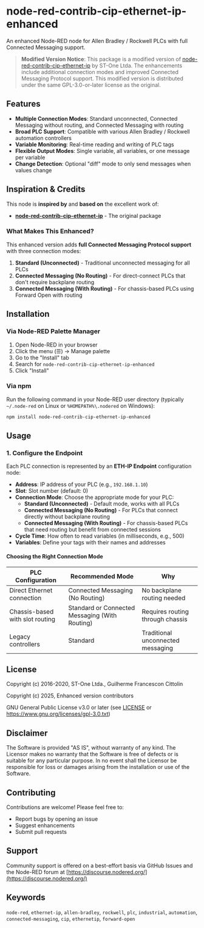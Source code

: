 # node-red-contrib-cip-ethernet-ip-enhanced

An enhanced Node-RED node for Allen Bradley / Rockwell PLCs with full Connected Messaging support.

> **Modified Version Notice**: This package is a modified version of [node-red-contrib-cip-ethernet-ip](https://github.com/st-one-io/node-red-contrib-cip-ethernet-ip) by ST-One Ltda. The enhancements include additional connection modes and improved Connected Messaging Protocol support. This modified version is distributed under the same GPL-3.0-or-later license as the original.

## Features

- **Multiple Connection Modes**: Standard unconnected, Connected Messaging without routing, and Connected Messaging with routing
- **Broad PLC Support**: Compatible with various Allen Bradley / Rockwell automation controllers
- **Variable Monitoring**: Real-time reading and writing of PLC tags
- **Flexible Output Modes**: Single variable, all variables, or one message per variable
- **Change Detection**: Optional "diff" mode to only send messages when values change

## Inspiration & Credits

This node is **inspired by** and **based on** the excellent work of:

- [**node-red-contrib-cip-ethernet-ip**](https://github.com/st-one-io/node-red-contrib-cip-ethernet-ip) - The original package

### What Makes This Enhanced?

This enhanced version adds **full Connected Messaging Protocol support** with three connection modes:

1. **Standard (Unconnected)** - Traditional unconnected messaging for all PLCs
2. **Connected Messaging (No Routing)** - For direct-connect PLCs that don't require backplane routing
3. **Connected Messaging (With Routing)** - For chassis-based PLCs using Forward Open with routing

## Installation

### Via Node-RED Palette Manager

1. Open Node-RED in your browser
2. Click the menu (☰) → Manage palette
3. Go to the "Install" tab
4. Search for `node-red-contrib-cip-ethernet-ip-enhanced`
5. Click "Install"

### Via npm

Run the following command in your Node-RED user directory (typically `~/.node-red` on Linux or `%HOMEPATH%\.nodered` on Windows):

```bash
npm install node-red-contrib-cip-ethernet-ip-enhanced
```

## Usage

### 1. Configure the Endpoint

Each PLC connection is represented by an **ETH-IP Endpoint** configuration node:

- **Address**: IP address of your PLC (e.g., `192.168.1.10`)
- **Slot**: Slot number (default: 0)
- **Connection Mode**: Choose the appropriate mode for your PLC:
  - **Standard (Unconnected)** - Default mode, works with all PLCs
  - **Connected Messaging (No Routing)** - For PLCs that connect directly without backplane routing
  - **Connected Messaging (With Routing)** - For chassis-based PLCs that need routing but benefit from connected sessions
- **Cycle Time**: How often to read variables (in milliseconds, e.g., 500)
- **Variables**: Define your tags with their names and addresses

#### Choosing the Right Connection Mode

| PLC Configuration | Recommended Mode | Why |
|----------|-----------------|-----|
| Direct Ethernet connection | Connected Messaging (No Routing) | No backplane routing needed |
| Chassis-based with slot routing | Standard or Connected Messaging (With Routing) | Requires routing through chassis |
| Legacy controllers | Standard | Traditional unconnected messaging |

## License

Copyright (c) 2016-2020, ST-One Ltda., Guilherme Francescon Cittolin

Copyright (c) 2025, Enhanced version contributors

GNU General Public License v3.0 or later (see [LICENSE](LICENSE) or https://www.gnu.org/licenses/gpl-3.0.txt)

## Disclaimer

The Software is provided "AS IS", without warranty of any kind. The Licensor makes no warranty that the Software is free of defects or is suitable for any particular purpose. In no event shall the Licensor be responsible for loss or damages arising from the installation or use of the Software.

## Contributing

Contributions are welcome! Please feel free to:

- Report bugs by opening an issue
- Suggest enhancements
- Submit pull requests

## Support

Community support is offered on a best-effort basis via GitHub Issues and the Node-RED forum at [https://discourse.nodered.org/](https://discourse.nodered.org/)

## Keywords

`node-red`, `ethernet-ip`, `allen-bradley`, `rockwell`, `plc`, `industrial`, `automation`, `connected-messaging`, `cip`, `ethernetip`, `forward-open`
